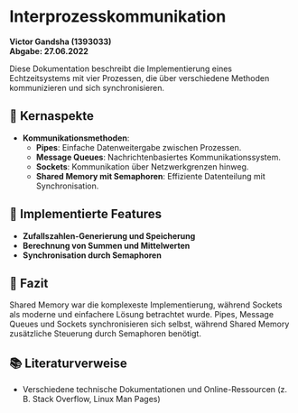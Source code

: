 # Interprozesskommunikation

**Victor Gandsha (1393033)**  
**Abgabe: 27.06.2022**

Diese Dokumentation beschreibt die Implementierung eines Echtzeitsystems mit vier Prozessen, die über verschiedene Methoden kommunizieren und sich synchronisieren.

## 📌 Kernaspekte
- **Kommunikationsmethoden**:
  - **Pipes**: Einfache Datenweitergabe zwischen Prozessen.
  - **Message Queues**: Nachrichtenbasiertes Kommunikationssystem.
  - **Sockets**: Kommunikation über Netzwerkgrenzen hinweg.
  - **Shared Memory mit Semaphoren**: Effiziente Datenteilung mit Synchronisation.

## 🔧 Implementierte Features
- **Zufallszahlen-Generierung und Speicherung**
- **Berechnung von Summen und Mittelwerten**
- **Synchronisation durch Semaphoren**

## 🚀 Fazit
Shared Memory war die komplexeste Implementierung, während Sockets als moderne und einfachere Lösung betrachtet wurde. Pipes, Message Queues und Sockets synchronisieren sich selbst, während Shared Memory zusätzliche Steuerung durch Semaphoren benötigt.

## 📚 Literaturverweise
- Verschiedene technische Dokumentationen und Online-Ressourcen (z. B. Stack Overflow, Linux Man Pages)
